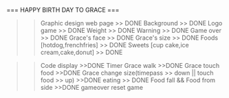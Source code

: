=== HAPPY BIRTH DAY TO GRACE ===

>> Graphic
  design web page >> DONE
  Background >> DONE
  Logo game >> DONE
  Weight >> DONE
  Warning >> DONE
  Game over >> DONE
  Grace's face >> DONE 
  Grace's size >> DONE
  Foods [hotdog,frenchfries] >> DONE
  Sweets [cup cake,ice cream,cake,donut] >> DONE
  
  
>> Code
  display >>DONE
  Timer
  Grace walk >>DONE
  Grace touch food >>DONE
  Grace change size(timepass >> down || touch food >> up) >>DONE
  eating >> DONE
  Food fall && Food from side >>DONE
  gameover
  reset game
  
